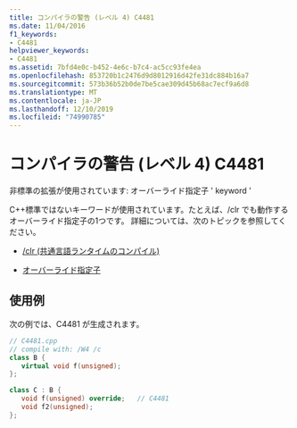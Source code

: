 ```yaml
---
title: コンパイラの警告 (レベル 4) C4481
ms.date: 11/04/2016
f1_keywords:
- C4481
helpviewer_keywords:
- C4481
ms.assetid: 7bfd4e0c-b452-4e6c-b7c4-ac5cc93fe4ea
ms.openlocfilehash: 853720b1c2476d9d8012916d42fe31dc884b16a7
ms.sourcegitcommit: 573b36b52b0de7be5cae309d45b68ac7ecf9a6d8
ms.translationtype: MT
ms.contentlocale: ja-JP
ms.lasthandoff: 12/10/2019
ms.locfileid: "74990785"
---
```

# <a name="compiler-warning-level-4-c4481"></a>コンパイラの警告 (レベル 4) C4481

非標準の拡張が使用されています: オーバーライド指定子 ' keyword '

C++標準ではないキーワードが使用されています。たとえば、/clr でも動作するオーバーライド指定子の1つです。  詳細については、次のトピックを参照してください。

- [/clr (共通言語ランタイムのコンパイル)](../../build/reference/clr-common-language-runtime-compilation.md)

- [オーバーライド指定子](../../extensions/override-specifiers-cpp-component-extensions.md)

## <a name="example"></a>使用例

次の例では、C4481 が生成されます。

```cpp
// C4481.cpp
// compile with: /W4 /c
class B {
   virtual void f(unsigned);
};

class C : B {
   void f(unsigned) override;   // C4481
   void f2(unsigned);
};
```
